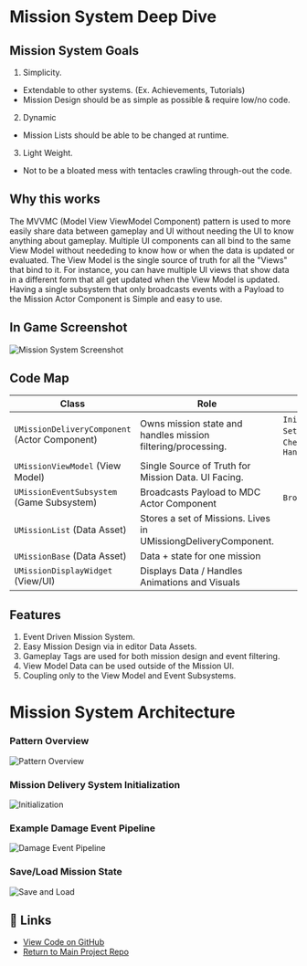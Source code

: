﻿# Mission System Deep Dive

## Mission System Goals
1. Simplicity.
- Extendable to other systems. (Ex. Achievements, Tutorials)
- Mission Design should be as simple as possible & require low/no code.
2. Dynamic
- Mission Lists should be able to be changed at runtime.
3. Light Weight.
- Not to be a bloated mess with tentacles crawling through-out the code.

## Why this works
The MVVMC (Model View ViewModel Component) pattern is used to more easily share data between gameplay and UI without needing the UI to know anything about gameplay. 
Multiple UI components can all bind to the same View Model without neededing to know how or when the data is updated or evaluated. 
The View Model is the single source of truth for all the "Views" that bind to it. 
For instance, you can have multiple UI views that show data in a different form that all get updated when the View Model is updated.
Having a single subsystem that only broadcasts events with a Payload to the Mission Actor Component is Simple and easy to use.

## In Game Screenshot
![Mission System Screenshot](Images/MissionDisplayWithRewards.png)

## Code Map
| Class                                         | Role                                                           | Key Methods                                                                         | Jump                                                                                                                                                                       |
|-----------------------------------------------|----------------------------------------------------------------|-------------------------------------------------------------------------------------|----------------------------------------------------------------------------------------------------------------------------------------------------------------------------|
| `UMissionDeliveryComponent` (Actor Component) | Owns mission state and handles mission filtering/processing.   | `InitializeActiveMission`, `SetActiveMission`, `CheckMissionContext`, `HandleEvent` | [H](Source/timbermvp/Public/Components/MissionDelivery/MissionDeliveryComponent.h)·[CPP](Source/timbermvp/Private/Components/MissionDelivery/MissionDeliveryComponent.cpp) |
| `UMissionViewModel` (View Model)              | Single Source of Truth for Mission Data. UI Facing.            |                                                                                     | [H](Source/timbermvp/Public/ViewModels/MissionViewModel.h)·[CPP](Source/timbermvp/Private/ViewModels/MissionViewModel.cpp)                                                                                                       |
| `UMissionEventSubsystem` (Game Subsystem)     | Broadcasts Payload to MDC Actor Component                      | `BroadcastMissionEvent`                                                             | [H](Source/timbermvp/Public/Subsystems/Events/CombatEventSubsystem.h)·[CPP](Source/timbermvp/Private/Subsystems/Events/CombatEventSubsystem.cpp)                                                                                                    |
| `UMissionList` (Data Asset)                   | Stores a set of Missions. Lives in UMissiongDeliveryComponent. |                                                                                     | [H](Source/timbermvp/Public/Data/DataAssets/MissionSystem/MissionList.h)                                                                                                   |
| `UMissionBase` (Data Asset)                   | Data + state for one mission                                   |                                                                                     | [H](Source/timbermvp/Public/Data/DataAssets/MissionSystem/MissionBase.h)                                                                                                   |
| `UMissionDisplayWidget` (View/UI)             | Displays Data / Handles Animations and Visuals                 |                                                                                     | [H](Source/timbermvp/Public/Data/DataAssets/MissionSystem/MissionBase.h)                                                                                                   |

## Features
1. Event Driven Mission System.
2. Easy Mission Design via in editor Data Assets.
2. Gameplay Tags are used for both mission design and event filtering.
3. View Model Data can be used outside of the Mission UI.
4. Coupling only to the View Model and Event Subsystems.

# Mission System Architecture
### Pattern Overview
![Pattern Overview](Images/Pattern.png)


### Mission Delivery System Initialization
![Initialization](Images/Initialization.png)


### Example Damage Event Pipeline
![Damage Event Pipeline](Images/DamageEventPipeline.png)

### Save/Load Mission State
![Save and Load](Images/SaveLoad.png)


## 🔗 Links
- [View Code on GitHub](https://github.com/robinnnnnn/timbermvp)
- [Return to Main Project Repo](https://github.com/yourname/yourrepo)
